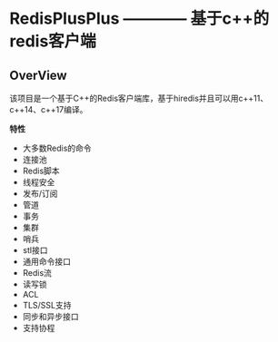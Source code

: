 # RedisPlusPlus ———— 基于c++的redis客户端

## OverView

该项目是一个基于C++的Redis客户端库，基于hiredis并且可以用c++11、c++14、c++17编译。

**特性**
* 大多数Redis的命令
* 连接池
* Redis脚本
* 线程安全
* 发布/订阅
* 管道
* 事务
* 集群
* 哨兵
* stl接口
* 通用命令接口
* Redis流
* 读写锁
* ACL
* TLS/SSL支持
* 同步和异步接口
* 支持协程